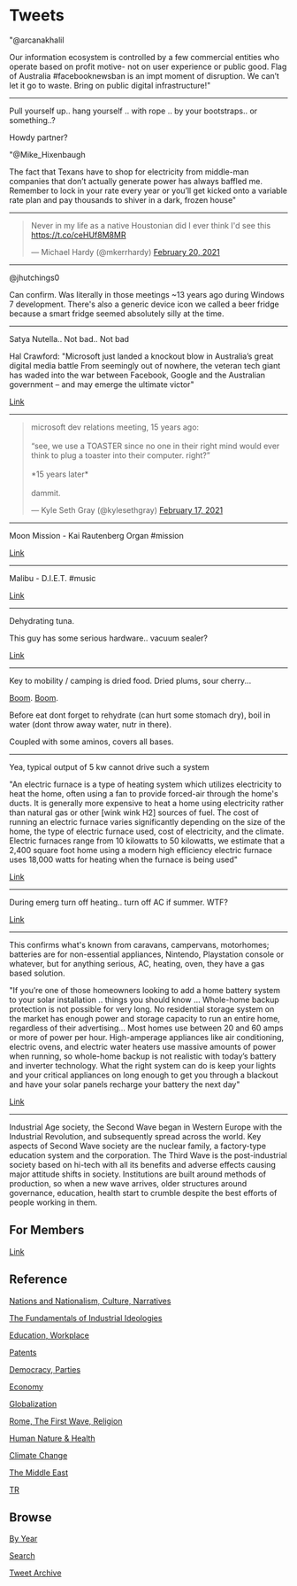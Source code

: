 # Tweets

"@arcanakhalil

Our information ecosystem is controlled by a few commercial entities
who operate based on profit motive- not on user experience or public
good. Flag of Australia \#facebooknewsban is an impt moment of
disruption. We can’t let it go to waste. Bring on public digital
infrastructure!"

---

Pull yourself up.. hang yourself .. with rope .. by your
bootstraps.. or something..?

Howdy partner?

"@Mike_Hixenbaugh

The fact that Texans have to shop for electricity from middle-man
companies that don’t actually generate power has always baffled
me. Remember to lock in your rate every year or you’ll get kicked onto
a variable rate plan and pay thousands to shiver in a dark, frozen
house"

---

<blockquote class="twitter-tweet"><p lang="en" dir="ltr">Never in my life as a native Houstonian did I ever think I&#39;d see this <a href="https://t.co/ceHUf8M8MR">https://t.co/ceHUf8M8MR</a></p>&mdash; Michael Hardy (@mkerrhardy) <a href="https://twitter.com/mkerrhardy/status/1362940026707869697?ref_src=twsrc%5Etfw">February 20, 2021</a></blockquote> <script async src="https://platform.twitter.com/widgets.js" charset="utf-8"></script>

---

@jhutchings0

Can confirm. Was literally in those meetings ~13 years ago during
Windows 7 development. There's also a generic device icon we called a
beer fridge because a smart fridge seemed absolutely silly at the
time.

---

Satya Nutella.. Not bad.. Not bad

Hal Crawford: "Microsoft just landed a knockout blow in Australia’s
great digital media battle From seemingly out of nowhere, the veteran
tech giant has waded into the war between Facebook, Google and the
Australian government – and may emerge the ultimate victor"

[Link](https://thespinoff.co.nz/media/10-02-2021/microsoft-just-landed-a-knockout-blow-in-australias-great-digital-media-battle/)

---

<blockquote class="twitter-tweet"><p lang="en" dir="ltr">microsoft dev relations meeting, 15 years ago:<br><br>“see, we use a TOASTER since no one in their right mind would ever think to plug a toaster into their computer. right?”<br><br>*15 years later*<br><br>dammit.</p>&mdash; Kyle Seth Gray (@kylesethgray) <a href="https://twitter.com/kylesethgray/status/1362047030537973763?ref_src=twsrc%5Etfw">February 17, 2021</a></blockquote> <script async src="https://platform.twitter.com/widgets.js" charset="utf-8"></script>

---

Moon Mission - Kai Rautenberg Organ \#mission

[Link](https://youtu.be/eCqBPGmj0Uo)

---

Malibu - D.I.E.T. \#music

[Link](https://youtu.be/ZKvi2Qyj4Yg)

---

Dehydrating tuna.

This guy has some serious hardware.. vacuum sealer? 

[Link](https://youtu.be/UC0KVAfUc8c?t=363)

---

Key to mobility / camping is dried food. Dried plums, sour cherry...

[Boom](https://pbs.twimg.com/media/EugM3UxWgAIxTLp?format=jpg&name=small).
[Boom](https://pbs.twimg.com/media/EugM73bXIAE8SSr?format=jpg&name=small).

Before eat dont forget to rehydrate (can hurt some stomach dry),
boil in water (dont throw away water, nutr in there).

Coupled with some aminos, covers all bases.

---

Yea, typical output of 5 kw cannot drive such a system

"An electric furnace is a type of heating system which utilizes
electricity to heat the home, often using a fan to provide forced-air
through the home's ducts. It is generally more expensive to heat a
home using electricity rather than natural gas or other [wink wink H2]
sources of fuel. The cost of running an electric furnace varies
significantly depending on the size of the home, the type of electric
furnace used, cost of electricity, and the climate. Electric furnaces
range from 10 kilowatts to 50 kilowatts, we estimate that a 2,400
square foot home using a modern high efficiency electric furnace uses
18,000 watts for heating when the furnace is being used"

[Link](https://energyusecalculator.com/electricity_furnace.htm)

---

During emerg turn off heating.. turn off AC if summer. WTF? 

[Link](https://swellenergy.zendesk.com/hc/en-us/articles/360013558094-Powerwall-Operations-During-A-Utility-Outage)

---

This confirms what's known from caravans, campervans, motorhomes;
batteries are for non-essential appliances, Nintendo, Playstation
console or whatever, but for anything serious, AC, heating, oven, they
have a gas based solution.

"If you’re one of those homeowners looking to add a home battery
system to your solar installation .. things you should know
... Whole-home backup protection is not possible for very long. No
residential storage system on the market has enough power and storage
capacity to run an entire home, regardless of their
advertising... Most homes use between 20 and 60 amps or more of power
per hour. High-amperage appliances like air conditioning, electric
ovens, and electric water heaters use massive amounts of power when
running, so whole-home backup is not realistic with today’s battery
and inverter technology. What the right system can do is keep your
lights and your critical appliances on long enough to get you through
a blackout and have your solar panels recharge your battery the next
day"

[Link](https://www.globenewswire.com/news-release/2020/01/14/1970196/0/en/Five-Things-You-Should-Know-When-Buying-a-Home-Solar-Battery-System.html)

---

Industrial Age society, the Second Wave began in Western Europe with
the Industrial Revolution, and subsequently spread across the
world. Key aspects of Second Wave society are the nuclear family, a
factory-type education system and the corporation. The Third Wave is
the post-industrial society based on hi-tech with all its benefits and
adverse effects causing major attitude shifts in society. Institutions
are built around methods of production, so when a new wave arrives,
older structures around governance, education, health start to crumble
despite the best efforts of people working in them.

## For Members

[Link](https://thirdwave-members.herokuapp.com)

## Reference

[Nations and Nationalism, Culture, Narratives](/2013/02/nations-and-nationalism.md)

[The Fundamentals of Industrial Ideologies](/2011/04/fundamentals-of-industrial-ideologies.md)

[Education, Workplace](2017/09/education-workplace.md)

[Patents](/2018/09/patents.md)

[Democracy, Parties](/2016/11/democracy.md)

[Economy](/2018/05/economy.md)

[Globalization](/2018/09/globalization.md)

[Rome, The First Wave, Religion](/2017/12/rome.md)

[Human Nature & Health](/2020/07/human-nature.md)

[Climate Change](/2018/12/climate.md)

[The Middle East](/2019/07/middleeast.md)

[TR](../tr)

## Browse

[By Year](years.md)

[Search](search.html)

[Tweet Archive](/tweets/README.md)



